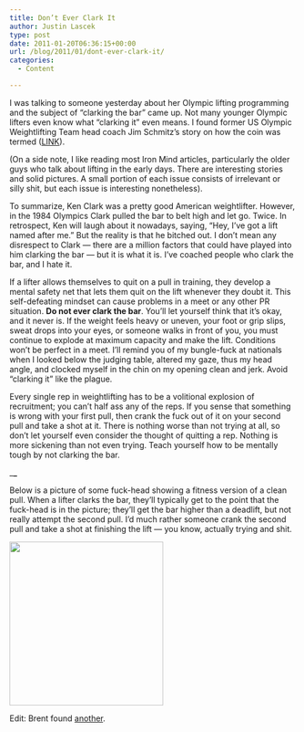 ```yaml
---
title: Don’t Ever Clark It
author: Justin Lascek
type: post
date: 2011-01-20T06:36:15+00:00
url: /blog/2011/01/dont-ever-clark-it/
categories:
  - Content

---
```

I was talking to someone yesterday about her Olympic lifting programming and the subject of &#8220;clarking the bar&#8221; came up. Not many younger Olympic lifters even know what &#8220;clarking it&#8221; even means. I found former US Olympic Weightlifting Team head coach Jim Schmitz&#8217;s story on how the coin was termed ([LINK][1]).
  

  
(On a side note, I like reading most Iron Mind articles, particularly the older guys who talk about lifting in the early days. There are interesting stories and solid pictures. A small portion of each issue consists of irrelevant or silly shit, but each issue is interesting nonetheless).
  

  
To summarize, Ken Clark was a pretty good American weightlifter. However, in the 1984 Olympics Clark pulled the bar to belt high and let go. Twice. In retrospect, Ken will laugh about it nowadays, saying, &#8220;Hey, I&#8217;ve got a lift named after me.&#8221; But the reality is that he bitched out. I don&#8217;t mean any disrespect to Clark &#8212; there are a million factors that could have played into him clarking the bar &#8212; but it is what it is. I&#8217;ve coached people who clark the bar, and I hate it.
  

  
If a lifter allows themselves to quit on a pull in training, they develop a mental safety net that lets them quit on the lift whenever they doubt it. This self-defeating mindset can cause problems in a meet or any other PR situation. **Do not ever clark the bar**. You&#8217;ll let yourself think that it&#8217;s okay, and it never is. If the weight feels heavy or uneven, your foot or grip slips, sweat drops into your eyes, or someone walks in front of you, you must continue to explode at maximum capacity and make the lift. Conditions won&#8217;t be perfect in a meet. I&#8217;ll remind you of my bungle-fuck at nationals when I looked below the judging table, altered my gaze, thus my head angle, and clocked myself in the chin on my opening clean and jerk. Avoid &#8220;clarking it&#8221; like the plague.
  

  
Every single rep in weightlifting has to be a volitional explosion of recruitment; you can&#8217;t half ass any of the reps. If you sense that something is wrong with your first pull, then crank the fuck out of it on your second pull and take a shot at it. There is nothing worse than not trying at all, so don&#8217;t let yourself even consider the thought of quitting a rep. Nothing is more sickening than not even trying. Teach yourself how to be mentally tough by not clarking the bar.
  

  
\___\___
  

  
Below is a picture of some fuck-head showing a fitness version of a clean pull. When a lifter clarks the bar, they&#8217;ll typically get to the point that the fuck-head is in the picture; they&#8217;ll get the bar higher than a deadlift, but not really attempt the second pull. I&#8217;d much rather someone crank the second pull and take a shot at finishing the lift &#8212; you know, actually trying and shit.
  

  
[<img data-attachment-id="3500" data-permalink="/blog/2011/01/dont-ever-clark-it/clean_pull2/" data-orig-file="/2011/01/clean_pull2.jpg" data-orig-size="270,287" data-comments-opened="1" data-image-meta="{&quot;aperture&quot;:&quot;0&quot;,&quot;credit&quot;:&quot;&quot;,&quot;camera&quot;:&quot;&quot;,&quot;caption&quot;:&quot;&quot;,&quot;created_timestamp&quot;:&quot;0&quot;,&quot;copyright&quot;:&quot;&quot;,&quot;focal_length&quot;:&quot;0&quot;,&quot;iso&quot;:&quot;0&quot;,&quot;shutter_speed&quot;:&quot;0&quot;,&quot;title&quot;:&quot;&quot;}" data-image-title="clean_pull2" data-image-description="" data-medium-file="/2011/01/clean_pull2.jpg" data-large-file="/2011/01/clean_pull2.jpg" src="/2011/01/clean_pull2.jpg" alt="" title="clean_pull2" width="270" height="287" class="aligncenter size-full wp-image-3500" />][2]
  

  
Edit: Brent found [another][3].

 [1]: http://www.ironmind.com/ironmind/opencms/Lifts/He_Clarked_It.html
 [2]: /2011/01/clean_pull2.jpg
 [3]: http://www.menshealth.com/powertraining/cms/uploads/1/cleanpullupB.jpg
